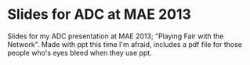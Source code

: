 # Slides for ADC at MAE 2013

Slides for my ADC presentation at MAE 2013; "Playing Fair with the Network". Made with ppt this time I'm afraid, includes a pdf file for those people who's eyes bleed when they use ppt. 